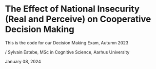 # The Effect of National Insecurity (Real and Perceive) on Cooperative Decision Making

This is the code for our Decision Making Exam, Autumn 2023

/ Sylvain Estebe, MSc in Cognitive Science, Aarhus University

January 08, 2024
